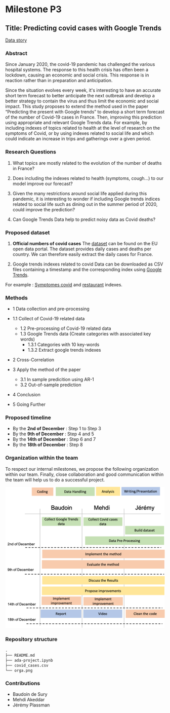 # Milestone P3


## Title: Predicting covid cases with Google Trends

[Data story](https://covidtrends.github.io/)


### Abstract
Since January 2020, the covid-19 pandemic has challenged the various hospital systems. The response to this health crisis has often been a lockdown, causing an economic and social crisis. This response is in reaction rather than in preparation and anticipation.

Since the situation evolves every week, it's interesting to have an accurate short term forecast to better anticipate the next outbreak and develop a better strategy to contain the virus and thus limit the economic and social impact. This study proposes to extend the method used in the paper “Predicting the present with Google trends” to develop a short term forecast of the number of Covid-19 cases in France. Then, improving this prediction using appropriate and relevant Google Trends data. For example, by including indexes of topics related to health at the level of research on the symptoms of Covid, or by using indexes related to social life and which could indicate an increase in trips and gatherings over a given period.

### Research Questions

1. What topics are mostly related to the evolution of the number of deaths in France?
   
2. Does including the indexes related to health (symptoms, cough...) to our model improve our forecast?
   
3. Given the many restrictions around social life applied during this pandemic, it is interesting to wonder if including Google trends indices related to social life such as dining out in the summer period of 2020, could improve the prediction?
   
4. Can Google Trends Data help to predict noisy data as Covid deaths?  

### Proposed dataset
 
1. **Official numbers of covid cases**
The [dataset](https://opendata.ecdc.europa.eu/covid19/casedistribution/csv) can be found on the EU open data portal. The dataset provides daily cases and deaths per country. We can therefore easily extract the daily cases for France.

2. Google trends indexes related to covid
Data can be downloaded as CSV files containing a timestamp and the corresponding index using [Google Trends](https://trends.google.com/trends/?geo=US).

For example : [Symptomes covid](https://trends.google.fr/trends/explore?q=symptomes%20covid&geo=FR) and [restaurant](https://trends.google.fr/trends/explore?geo=FR&q=Top%2010%20restaurant) indexes.


### Methods
   

- 1 Data collection and pre-processing
 - 1.1 Collect of Covid-19 related data
	- 1.2 Pre-processing of Covid-19 related data
	- 1.3 Google Trends data (Create categories with associated key words)
      - 1.3.1 Categories with 10 key-words
      - 1.3.2 Extract google trends indexes

- 2 Cross-Correlation

- 3 Apply the method of the paper
	- 3.1 In sample predicition using AR-1
	- 3.2 Out-of-sample prediction

- 4 Conclusion

- 5 Going Further


### Proposed timeline
- By the **2nd of December** : Step 1 to Step 3
- By the **9th of December** : Step 4 and 5
- By the **14th of December** : Step 6 and 7
- By the **18th of December** : Step 8
   
### Organization within the team

To respect our internal milestones, we propose the following organization within our team. Finally, close collaboration and good communication within the team will help us to do a successful project.

![Organisation within the team](https://github.com/epfl-ada/ada-2020-project-milestone-p3-data-y-nada-mas-1/blob/main/orga.png)

### Repository structure
```
.
├── README.md
├── ada-project.ipynb
├── covid_cases.csv
└── orga.png
```

### Contributions

- Baudoin de Sury
- Mehdi Akeddar 
- Jérémy Plassman
